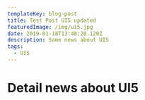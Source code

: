 ```yaml
---
templateKey: blog-post
title: Test Post UI5 updated
featuredImage: /img/ui5.jpg
date: 2019-01-18T13:48:20.120Z
description: Some news about UI5
tags:
  - UI5
---
```

# Detail news about UI5
